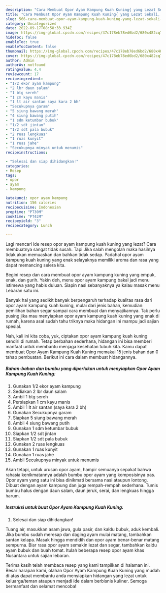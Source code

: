 ```yaml
---
description: "Cara Membuat Opor Ayam Kampung Kuah Kuning{ yang Lezat Sekali,  Menu Buat lebaran"
title: "Cara Membuat Opor Ayam Kampung Kuah Kuning{ yang Lezat Sekali,  Menu Buat lebaran"
slug: 566-cara-membuat-opor-ayam-kampung-kuah-kuning-yang-lezat-sekali-menu-buat-lebaran
category: Uncategorized
date: 2022-09-17T08:58:33.934Z
image: https://img-global.cpcdn.com/recipes/47c178eb78ed6bd2/680x482cq70/opor-ayam-kampung-kuah-kuning-foto-resep-utama.jpg
hideToc: false
enableToc: true
enableTocContent: false
thumbnail: https://img-global.cpcdn.com/recipes/47c178eb78ed6bd2/680x482cq70/opor-ayam-kampung-kuah-kuning-foto-resep-utama.jpg
cover: https://img-global.cpcdn.com/recipes/47c178eb78ed6bd2/680x482cq70/opor-ayam-kampung-kuah-kuning-foto-resep-utama.jpg
author: Admin
authorAv: notfound
ratingvalue: 4.4
reviewcount: 17
recipeingredient:
- "1/2 ekor ayam kampung"
- "2 lbr daun salam"
- "1 btg sereh"
- "1 cm kayu manis"
- "1 lt air santan saya kara 2 bh"
- "Secukupnya garam"
- "5 siung bawang merah"
- "4 siung bawang putih"
- "1 sdm ketumbar bubuk"
- "1/2 sdt jintan"
- "1/2 sdt pala bubuk"
- "2 ruas lengkuas"
- "1 ruas kunyit"
- "1 ruas jahe"
- "Secukupnya minyak untuk menumis"
recipeinstructions:

- "Selesai dan siap dihidangkan!"
categories:
- Resep
tags:
- opor
- ayam
- kampung

katakunci: opor ayam kampung 
nutrition: 156 calories
recipecuisine: Indonesian
preptime: "PT30M"
cooktime: "PT42M"
recipeyield: "3"
recipecategory: Lunch

---
```



Lagi mencari ide resep opor ayam kampung kuah kuning yang lezat? Cara membuatnya sangat tidak susah. Tapi Jika salah mengolah maka hasilnya tidak akan memuaskan dan bahkan tidak sedap. Padahal opor ayam kampung kuah kuning yang enak selayaknya memiliki aroma dan rasa yang dapat memancing selera kita.


Begini resep dan cara membuat opor ayam kampung kuning yang empuk, enak, dan gurih. Yakin deh, menu opor ayam kampung bakal jadi menu istimewa yang habis duluan. Siapin nasi sebanyaknya ya kalau masak menu Lebaran satu ini.

Banyak hal yang sedikit banyak berpengaruh terhadap kualitas rasa dari opor ayam kampung kuah kuning, mulai dari jenis bahan, kemudian pemilihan bahan segar sampai cara membuat dan menyajikannya. Tak perlu pusing jika mau menyiapkan opor ayam kampung kuah kuning yang enak di rumah, karena asal sudah tahu triknya maka hidangan ini mampu jadi sajian spesial.


Nah, kali ini kita coba, yuk, ciptakan opor ayam kampung kuah kuning sendiri di rumah. Tetap berbahan sederhana, hidangan ini bisa memberi manfaat untuk membantu menjaga kesehatan tubuh kita. Kamu dapat membuat Opor Ayam Kampung Kuah Kuning memakai 15 jenis bahan dan 0 tahap pembuatan. Berikut ini cara dalam membuat hidangannya.

<!--inarticleads1-->

##### Bahan-bahan dan bumbu yang diperlukan untuk menyiapkan Opor Ayam Kampung Kuah Kuning:

1. Gunakan 1/2 ekor ayam kampung
1. Sediakan 2 lbr daun salam
1. Ambil 1 btg sereh
1. Persiapkan 1 cm kayu manis
1. Ambil 1 lt air santan (saya kara 2 bh)
1. Gunakan Secukupnya garam
1. Siapkan 5 siung bawang merah
1. Ambil 4 siung bawang putih
1. Gunakan 1 sdm ketumbar bubuk
1. Siapkan 1/2 sdt jintan
1. Siapkan 1/2 sdt pala bubuk
1. Gunakan 2 ruas lengkuas
1. Gunakan 1 ruas kunyit
1. Gunakan 1 ruas jahe
1. Ambil Secukupnya minyak untuk menumis


Akan tetapi, untuk urusan opor ayam, hampir semuanya sepakat bahwa rahasia kenikmatannya adalah bumbu opor ayam yang komposisinya pas. Opor ayam yang satu ini bisa dinikmati bersama nasi ataupun lontong. Dibuat dengan ayam kampung dan juga rempah-rempah sederhana. Tumis bumbu halus dengan daun salam, daun jeruk, serai, dan lengkuas hingga harum. 

<!--inarticleads2-->

##### Instruksi untuk buat Opor Ayam Kampung Kuah Kuning:


1. Selesai dan siap dihidangkan!

Tuang air, masukkan asam jawa, gula pasir, dan kaldu bubuk, aduk kembali. Jika bumbu sudah meresap dan daging ayam mulai matang, tambahkan santan kelapa. Masak hingga mendidih dan opor ayam benar-benar matang sempurna. Biar rasa opor ayam semakin lezat dan segar, tambahkan kaldu ayam bubuk dan buah tomat. Itulah beberapa resep opor ayam khas Nusantara untuk sajian lebaran. 

Terima kasih telah membaca resep yang kami tampilkan di halaman ini. Besar harapan kami, olahan Opor Ayam Kampung Kuah Kuning yang mudah di atas dapat membantu anda menyiapkan hidangan yang lezat untuk keluarga/teman ataupun menjadi ide dalam berbisnis kuliner. Semoga bermanfaat dan selamat mencoba!
